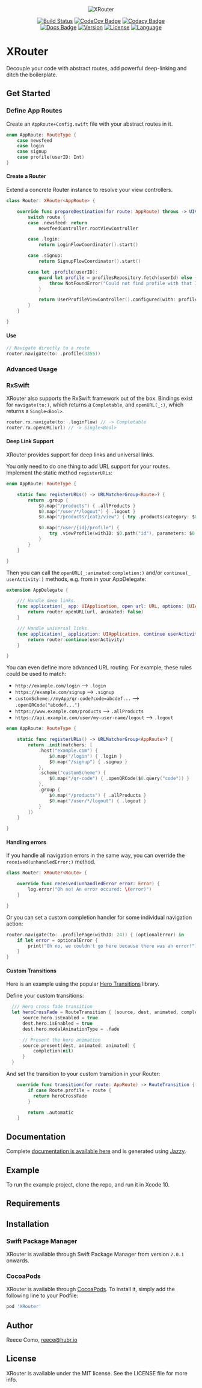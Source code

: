 <p align="center">
<img src="https://raw.githubusercontent.com/hubrioau/XRouter/master/XRouter.jpg?17-Mar" alt="XRouter" width="400" style="max-width:400px;width:auto;height:auto;"/>
</p>

<p align="center">
<a href="https://travis-ci.org/hubrioAU/XRouter"><img src="https://travis-ci.org/hubrioAU/XRouter.svg?branch=master" alt="Build Status" /></a>
<a href="https://codecov.io/gh/hubrioau/XRouter"><img src="https://codecov.io/gh/hubrioAU/XRouter/branch/master/graph/badge.svg" alt="CodeCov Badge" /></a>
<a href="https://app.codacy.com/app/hubrioAU/XRouter?utm_source=github.com&amp;utm_medium=referral&amp;utm_content=hubrioAU/XRouter&amp;utm_campaign=Badge_Grade_Dashboard"><img src="https://api.codacy.com/project/badge/Grade/d0ef88b70fc843adb2944ce0d956269d" alt="Codacy Badge" /></a>
<br/>
<a href="https://hubrioau.github.io/XRouter"><img src="https://raw.githubusercontent.com/hubrioAU/XRouter/master/docs/badge.svg?sanitize=true" alt="Docs Badge" /></a>
<a href="https://cocoapods.org/pods/XRouter"><img src="https://img.shields.io/cocoapods/v/XRouter.svg?style=flat" alt="Version" /></a>
<a href="https://cocoapods.org/pods/XRouter"><img src="https://img.shields.io/cocoapods/l/XRouter.svg?style=flat" alt="License" /></a>
<a href="https://swift.org"><img src="https://img.shields.io/badge/RxSwift-compatible-blueviolet.svg" alt="Language" /></a></p>

# XRouter

Decouple your code with abstract routes, add powerful deep-linking and ditch the boilerplate.

## Get Started

### Define App Routes
Create an `AppRoute+Config.swift` file with your abstract routes in it.
```swift
enum AppRoute: RouteType {
    case newsfeed
    case login
    case signup
    case profile(userID: Int)
}
```

#### Create a Router
Extend a concrete Router instance to resolve your view controllers.
```swift
class Router: XRouter<AppRoute> {

    override func prepareDestination(for route: AppRoute) throws -> UIViewController {
        switch route {
        case .newsfeed: return
            newsfeedController.rootViewController

        case .login:
            return LoginFlowCoordinator().start()

        case .signup:
            return SignupFlowCoordinator().start()

        case let .profile(userID):
            guard let profile = profilesRepository.fetch(userId) else {
                throw NotFoundError("Could not find profile with that ID.")
            }

            return UserProfileViewController().configured(with: profile)
        }
    }

}
```

#### Use
```swift
// Navigate directly to a route
router.navigate(to: .profile(3355))
```

### Advanced Usage

### RxSwift
XRouter also supports the RxSwift framework out of the box. Bindings exist for `navigate(to:)`, which returns a `Completable`, and `openURL(_:)`, which returns a `Single<Bool>`.
```swift
router.rx.navigate(to: .loginFlow) // -> Completable
router.rx.openURL(url) // -> Single<Bool>
```

#### Deep Link Support

XRouter provides support for deep links and universal links.

You only need to do one thing to add URL support for your routes.
Implement the static method `registerURLs`:
```swift
enum AppRoute: RouteType {

    static func registerURLs() -> URLMatcherGroup<Route>? {
        return .group {
            $0.map("/products") { .allProducts }
            $0.map("/user/*/logout") { .logout }
            $0.map("/products/{cat}/view") { try .products(category: $0.path("cat")) }

            $0.map("/user/{id}/profile") {
                try .viewProfile(withID: $0.path("id"), parameters: $0.query)
            }
        }
    }

}
```

Then you can call the `openURL(_:animated:completion:)` and/or `continue(_ userActivity:)` methods, e.g. from in your AppDelegate:
```swift
extension AppDelegate {

    /// Handle deep links.
    func application(_ app: UIApplication, open url: URL, options: [UIApplication.OpenURLOptionsKey: Any] = [:]) -> Bool {
        return router.openURL(url, animated: false)
    }

    /// Handle universal links.
    func application(_ application: UIApplication, continue userActivity: NSUserActivity, restorationHandler: @escaping ([UIUserActivityRestoring]?) -> Void) -> Bool {
        return router.continue(userActivity)
    }

}
```

You can even define more advanced URL routing. For example, these rules could be used to match:

* `http://example.com/login` --> `.login`
* `https://example.com/signup` --> `.signup`
* `customScheme://myApp/qr-code?code=abcdef...` --> `.openQRCode("abcdef...")`
* `https://www.example.com/products` --> `.allProducts`
* `https://api.example.com/user/my-user-name/logout` --> `.logout`

```swift
enum AppRoute: RouteType {

    static func registerURLs() -> URLMatcherGroup<AppRoute>? {
        return .init(matchers: [
            .host("example.com") {
                $0.map("/login") { .login }
                $0.map("/signup") { .signup }
            },
            .scheme("customScheme") {
                $0.map("/qr-code") { .openQRCode($0.query("code")) }
            },
            .group {
                $0.map("/products") { .allProducts }
                $0.map("/user/*/logout") { .logout }
            }
        ])
    }

}
```

#### Handling errors

If you handle all navigation errors in the same way, you can override the `received(unhandledError:)` method.

```swift
class Router: XRouter<Route> {

    override func received(unhandledError error: Error) {
        log.error("Oh no! An error occured: \(error)")
    }

}

```

Or you can set a custom completion handler for some individual navigation action:

```swift
router.navigate(to: .profilePage(withID: 24)) { (optionalError) in
    if let error = optionalError {
        print("Oh no, we couldn't go here because there was an error!")
    }
}
```

#### Custom Transitions
Here is an example using the popular [Hero Transitions](https://github.com/HeroTransitions/Hero) library.

Define your custom transitions:
```swift
  /// Hero cross fade transition
  let heroCrossFade = RouteTransition { (source, dest, animated, completion) in
      source.hero.isEnabled = true
      dest.hero.isEnabled = true
      dest.hero.modalAnimationType = .fade

      // Present the hero animation
      source.present(dest, animated: animated) {
          completion(nil)
      }
  }
```

And set the transition to your custom transition in your Router:
```swift
    override func transition(for route: AppRoute) -> RouteTransition {
        if case Route.profile = route {
          return heroCrossFade
        }

        return .automatic
    }
```

## Documentation

Complete [documentation is available here](https://hubrioau.github.io/XRouter/) and is generated using [Jazzy](https://github.com/realm/jazzy).

## Example

To run the example project, clone the repo, and run it in Xcode 10.

## Requirements

## Installation

### Swift Package Manager


XRouter is available through Swift Package Manager from version `2.0.1` onwards.

### CocoaPods

XRouter is available through [CocoaPods](https://cocoapods.org). To install
it, simply add the following line to your Podfile:

```ruby
pod 'XRouter'
```

## Author

Reece Como, reece@hubr.io

## License

XRouter is available under the MIT license. See the LICENSE file for more info.
